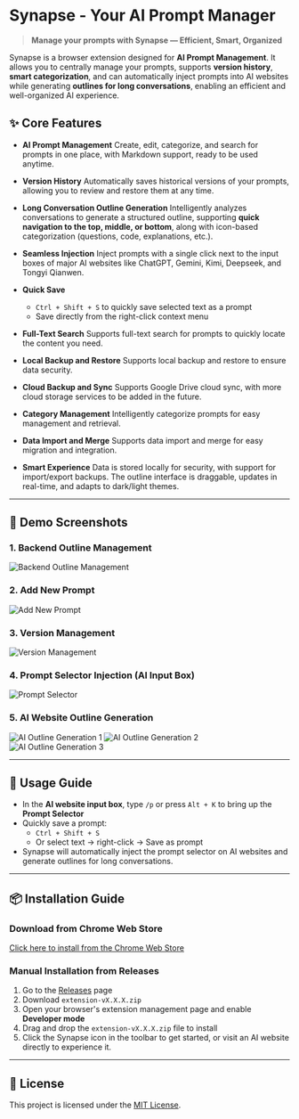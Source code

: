 # Synapse - Your AI Prompt Manager

> **Manage your prompts with Synapse — Efficient, Smart, Organized**

Synapse is a browser extension designed for **AI Prompt Management**. It allows you to centrally manage your prompts, supports **version history**, **smart categorization**, and can automatically inject prompts into AI websites while generating **outlines for long conversations**, enabling an efficient and well-organized AI experience.

## ✨ Core Features

*   **AI Prompt Management**
    Create, edit, categorize, and search for prompts in one place, with Markdown support, ready to be used anytime.

*   **Version History**
    Automatically saves historical versions of your prompts, allowing you to review and restore them at any time.

*   **Long Conversation Outline Generation**
    Intelligently analyzes conversations to generate a structured outline, supporting **quick navigation to the top, middle, or bottom**, along with icon-based categorization (questions, code, explanations, etc.).

*   **Seamless Injection**
    Inject prompts with a single click next to the input boxes of major AI websites like ChatGPT, Gemini, Kimi, Deepseek, and Tongyi Qianwen.

*   **Quick Save**
    *   `Ctrl + Shift + S` to quickly save selected text as a prompt
    *   Save directly from the right-click context menu

*   **Full-Text Search**
    Supports full-text search for prompts to quickly locate the content you need.

*   **Local Backup and Restore**
    Supports local backup and restore to ensure data security.

*   **Cloud Backup and Sync**
    Supports Google Drive cloud sync, with more cloud storage services to be added in the future.

*   **Category Management**
    Intelligently categorize prompts for easy management and retrieval.

*   **Data Import and Merge**
    Supports data import and merge for easy migration and integration.

*   **Smart Experience**
    Data is stored locally for security, with support for import/export backups. The outline interface is draggable, updates in real-time, and adapts to dark/light themes.

---

## 📸 Demo Screenshots

### 1. Backend Outline Management

![Backend Outline Management](./demo/1.png)

### 2. Add New Prompt

![Add New Prompt](./demo/2.png)

### 3. Version Management

![Version Management](./demo/3.png)

### 4. Prompt Selector Injection (AI Input Box)

![Prompt Selector](./demo/4.png)

### 5. AI Website Outline Generation

![AI Outline Generation 1](./demo/5.png)
![AI Outline Generation 2](./demo/6.png)
![AI Outline Generation 3](./demo/7.png)

---

## 🚀 Usage Guide

*   In the **AI website input box**, type `/p` or press `Alt + K` to bring up the **Prompt Selector**
*   Quickly save a prompt:
    *   `Ctrl + Shift + S`
    *   Or select text → right-click → Save as prompt
*   Synapse will automatically inject the prompt selector on AI websites and generate outlines for long conversations.

---

## 📦 Installation Guide

### Download from Chrome Web Store
[Click here to install from the Chrome Web Store](https://chromewebstore.google.com/detail/synapse/mdnfmfgnnbeodhpfnkeobmhifodhhjcj?authuser=0&hl=en)

### Manual Installation from Releases
1.  Go to the [Releases](https://github.com/your-repo/synapse/releases) page
2.  Download `extension-vX.X.X.zip`
3.  Open your browser's extension management page and enable **Developer mode**
4.  Drag and drop the `extension-vX.X.X.zip` file to install
5.  Click the Synapse icon in the toolbar to get started, or visit an AI website directly to experience it.

---

## 📜 License

This project is licensed under the [MIT License](./LICENSE).